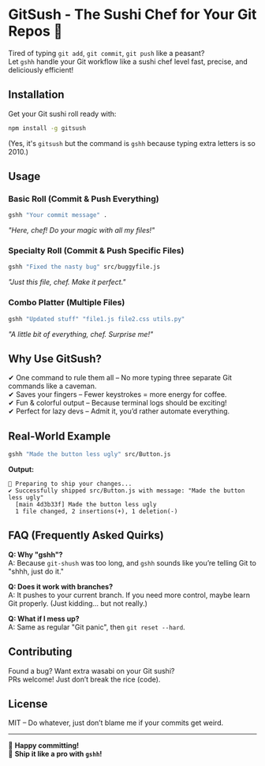 # GitSush - The Sushi Chef for Your Git Repos 🍣

Tired of typing `git add`, `git commit`, `git push` like a peasant?  
Let `gshh` handle your Git workflow like a sushi chef level fast, precise, and deliciously efficient!

## Installation
Get your Git sushi roll ready with:

```bash
npm install -g gitsush
```
(Yes, it's `gitsush` but the command is `gshh` because typing extra letters is so 2010.)

## Usage

### Basic Roll (Commit & Push Everything)
```bash
gshh "Your commit message" .
```
_"Here, chef! Do your magic with all my files!"_

### Specialty Roll (Commit & Push Specific Files)
```bash
gshh "Fixed the nasty bug" src/buggyfile.js
```
_"Just this file, chef. Make it perfect."_

### Combo Platter (Multiple Files)
```bash
gshh "Updated stuff" "file1.js file2.css utils.py"
```
_"A little bit of everything, chef. Surprise me!"_

## Why Use GitSush?

✔ One command to rule them all – No more typing three separate Git commands like a caveman.  
✔ Saves your fingers – Fewer keystrokes = more energy for coffee.  
✔ Fun & colorful output – Because terminal logs should be exciting!  
✔ Perfect for lazy devs – Admit it, you’d rather automate everything.

## Real-World Example
```bash
gshh "Made the button less ugly" src/Button.js
```

**Output:**
```
🚀 Preparing to ship your changes...  
✔ Successfully shipped src/Button.js with message: "Made the button less ugly"  
  [main 4d3b33f] Made the button less ugly  
  1 file changed, 2 insertions(+), 1 deletion(-)  
```

## FAQ (Frequently Asked Quirks)

**Q: Why "gshh"?**  
A: Because `git-shush` was too long, and `gshh` sounds like you’re telling Git to "shhh, just do it."

**Q: Does it work with branches?**  
A: It pushes to your current branch. If you need more control, maybe learn Git properly. (Just kidding… but not really.)

**Q: What if I mess up?**  
A: Same as regular "Git panic", then `git reset --hard`.

## Contributing

Found a bug? Want extra wasabi on your Git sushi?  
PRs welcome! Just don’t break the rice (code).

## License

MIT – Do whatever, just don’t blame me if your commits get weird.

---

🍣 **Happy committing!**  
🚀 **Ship it like a pro with `gshh`!**
